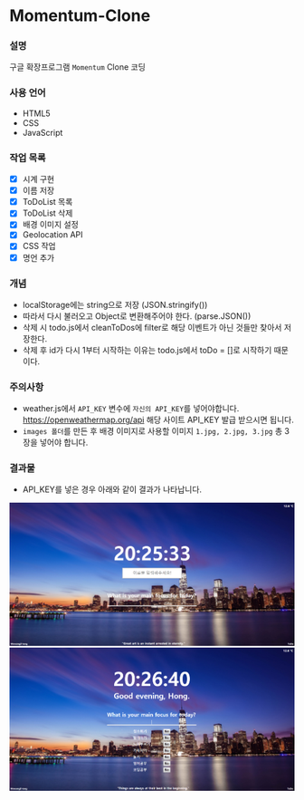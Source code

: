 # Momentum-Clone

### 설명

구글 확장프로그램 `Momentum` Clone 코딩

### 사용 언어

- HTML5
- CSS
- JavaScript

### 작업 목록

- [x] 시계 구현
- [x] 이름 저장
- [x] ToDoList 목록
- [x] ToDoList 삭제
- [x] 배경 이미지 설정
- [x] Geolocation API
- [x] CSS 작업
- [x] 명언 추가

### 개념

- localStorage에는 string으로 저장 (JSON.stringify())
- 따라서 다시 불러오고 Object로 변환해주어야 한다. (parse.JSON())
- 삭제 시 todo.js에서 cleanToDos에 filter로 해당 이벤트가 아닌 것들만 찾아서 저장한다.
- 삭제 후 id가 다시 1부터 시작하는 이유는 todo.js에서 toDo = []로 시작하기 때문이다.

### 주의사항

- weather.js에서 `API_KEY` 변수에 `자신의 API_KEY`를 넣어야합니다.
  https://openweathermap.org/api 해당 사이트 API_KEY 발급 받으시면 됩니다.
- `images 폴더`를 만든 후 배경 이미지로 사용할 이미지 `1.jpg, 2.jpg, 3.jpg` 총 3장을 넣어야 합니다.

### 결과물

- API_KEY를 넣은 경우 아래와 같이 결과가 나타납니다.

<img src="./result/완성 1.PNG">
<img src="./result/완성 2.PNG">
